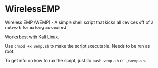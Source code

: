 # WirelessEMP
Wireless EMP (WEMP) - A simple shell script that kicks all devices off of a network for as long as desired

Works best with Kali Linux.

Use `chmod +x wemp.sh` to make the script executable. Needs to be run as root.

To get info on how to run the script, just do `bash wemp.sh` or `./wemp.sh`.

